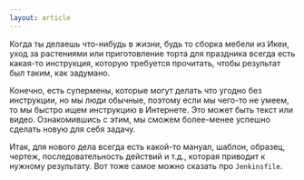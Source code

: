 ```yaml
---
layout: article
---
```

Когда ты делаешь что-нибудь в жизни, будь то сборка мебели из Икеи, уход за растениями или приготовление торта для праздника всегда есть какая-то инструкция, которую требуется прочитать, чтобы результат был таким, как задумано.

Конечно, есть супермены, которые могут делать что угодно без инструкции, но мы люди обычные, поэтому если мы чего-то не умеем, то мы быстро ищем инструкцию в Интернете. Это может быть текст или видео. Ознакомившись с этим, мы сможем более-менее успешно сделать новую для себя задачу.

Итак, для нового дела всегда есть какой-то мануал, шаблон, образец, чертеж, последовательность действий и т.д., которая приводит к нужному результату. Вот тоже самое можно сказать про `Jenkinsfile`.
